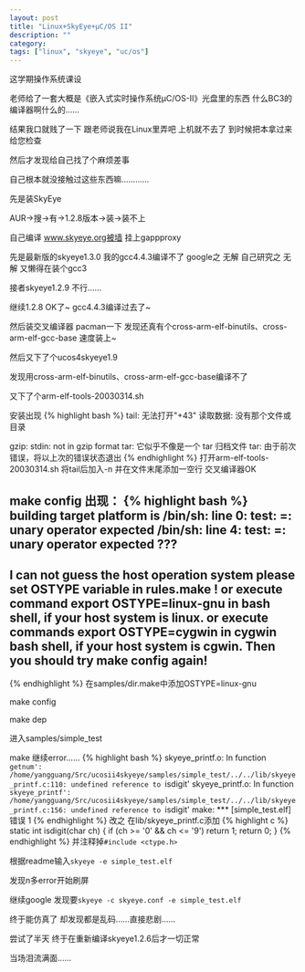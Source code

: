 ```yaml
---
layout: post
title: "Linux+SkyEye+μC/OS II"
description: ""
category:
tags: ["linux", "skyeye", "uc/os"]
---
```


这学期操作系统课设

老师给了一套大概是《嵌入式实时操作系统μC/OS-II》光盘里的东西 什么BC3的编译器啊什么的……

结果我口就贱了一下 跟老师说我在Linux里弄吧 上机就不去了 到时候把本拿过来给您检查

然后才发现给自己找了个麻烦差事

自己根本就没接触过这些东西嘛…………

先是装SkyEye

AUR->搜->有->1.2.8版本->装->装不上

自己编译 www.skyeye.org被墙 挂上gappproxy

先是最新版的skyeye1.3.0 我的gcc4.4.3编译不了 google之 无解 自己研究之 无解 又懒得在装个gcc3

接者skyeye1.2.9 不行……

继续1.2.8 OK了~ gcc4.4.3编译过去了~

然后装交叉编译器 pacman一下 发现还真有个cross-arm-elf-binutils、cross-arm-elf-gcc-base 速度装上~

然后又下了个ucos4skyeye1.9

发现用cross-arm-elf-binutils、cross-arm-elf-gcc-base编译不了

又下了个arm-elf-tools-20030314.sh

安装出现
{% highlight bash %}
tail: 无法打开"+43" 读取数据: 没有那个文件或目录

gzip: stdin: not in gzip format
tar: 它似乎不像是一个 tar 归档文件
tar: 由于前次错误，将以上次的错误状态退出
{% endhighlight %}
打开arm-elf-tools-20030314.sh 将tail后加入-n 并在文件末尾添加一空行 交叉编译器OK

make config 出现：
{% highlight bash %}
building target platform is /bin/sh: line 0: test: =: unary operator expected
/bin/sh: line 4: test: =: unary operator expected
 ???
 ------------------------------------------  
 I can not guess the host operation system
 please set OSTYPE variable in rules.make !
 or execute command export OSTYPE=linux-gnu 
 in bash shell, if your host system is linux.
 or execute commands export OSTYPE=cygwin 
 in cygwin bash shell, if your host system is cgwin.
 Then you should try make config again!
 ------------------------------------------ 
{% endhighlight %}
在samples/dir.make中添加OSTYPE=linux-gnu

make config

make dep

进入samples/simple_test

make 继续error……
{% highlight bash %}
skyeye_printf.o: In function `getnum':
/home/yangguang/Src/ucosii4skyeye/samples/simple_test/../../lib/skyeye_printf.c:110: undefined reference to `isdigit'
skyeye_printf.o: In function `skyeye_printf':
/home/yangguang/Src/ucosii4skyeye/samples/simple_test/../../lib/skyeye_printf.c:156: undefined reference to `isdigit'
make: *** [simple_test.elf] 错误 1
{% endhighlight %}
改之 在lib/skyeye_printf.c添加
{% highlight c %}
static int isdigit(char ch)
{
    if (ch >= '0' && ch <= '9')
        return 1;
    return 0;
}
{% endhighlight %}
并注释掉`#include <ctype.h>`

根据readme输入`skyeye -e simple_test.elf`

发现n多error开始刷屏

继续google 发现要`skyeye -c skyeye.conf -e simple_test.elf`

终于能仿真了 却发现都是乱码……直接悲剧……

尝试了半天 终于在重新编译skyeye1.2.6后才一切正常

当场泪流满面……
